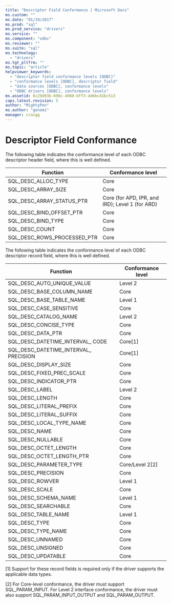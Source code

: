 ```yaml
---
title: "Descriptor Field Conformance | Microsoft Docs"
ms.custom: ""
ms.date: "01/19/2017"
ms.prod: "sql"
ms.prod_service: "drivers"
ms.service: ""
ms.component: "odbc"
ms.reviewer: ""
ms.suite: "sql"
ms.technology: 
  - "drivers"
ms.tgt_pltfrm: ""
ms.topic: "article"
helpviewer_keywords: 
  - "descriptor field conformance levels [ODBC]"
  - "conformance levels [ODBC], descriptor field"
  - "data sources [ODBC], conformance levels"
  - "ODBC drivers [ODBC], conformance levels"
ms.assetid: 6c29d93b-696c-4960-bff3-4d6bc41bc513
caps.latest.revision: 5
author: "MightyPen"
ms.author: "genemi"
manager: craigg
---
```

# Descriptor Field Conformance
The following table indicates the conformance level of each ODBC descriptor header field, where this is well defined.  
  
|Function|Conformance level|  
|--------------|-----------------------|  
|SQL_DESC_ALLOC_TYPE|Core|  
|SQL_DESC_ARRAY_SIZE|Core|  
|SQL_DESC_ARRAY_STATUS_PTR|Core (for APD, IPR, and IRD); Level 1 (for ARD)|  
|SQL_DESC_BIND_OFFSET_PTR|Core|  
|SQL_DESC_BIND_TYPE|Core|  
|SQL_DESC_COUNT|Core|  
|SQL_DESC_ROWS_PROCESSED_PTR|Core|  
  
 The following table indicates the conformance level of each ODBC descriptor record field, where this is well defined.  
  
|Function|Conformance level|  
|--------------|-----------------------|  
|SQL_DESC_AUTO_UNIQUE_VALUE|Level 2|  
|SQL_DESC_BASE_COLUMN_NAME|Core|  
|SQL_DESC_BASE_TABLE_NAME|Level 1|  
|SQL_DESC_CASE_SENSITIVE|Core|  
|SQL_DESC_CATALOG_NAME|Level 2|  
|SQL_DESC_CONCISE_TYPE|Core|  
|SQL_DESC_DATA_PTR|Core|  
|SQL_DESC_DATETIME_INTERVAL_ CODE|Core[1]|  
|SQL_DESC_DATETIME_INTERVAL_ PRECISION|Core[1]|  
|SQL_DESC_DISPLAY_SIZE|Core|  
|SQL_DESC_FIXED_PREC_SCALE|Core|  
|SQL_DESC_INDICATOR_PTR|Core|  
|SQL_DESC_LABEL|Level 2|  
|SQL_DESC_LENGTH|Core|  
|SQL_DESC_LITERAL_PREFIX|Core|  
|SQL_DESC_LITERAL_SUFFIX|Core|  
|SQL_DESC_LOCAL_TYPE_NAME|Core|  
|SQL_DESC_NAME|Core|  
|SQL_DESC_NULLABLE|Core|  
|SQL_DESC_OCTET_LENGTH|Core|  
|SQL_DESC_OCTET_LENGTH_PTR|Core|  
|SQL_DESC_PARAMETER_TYPE|Core/Level 2[2]|  
|SQL_DESC_PRECISION|Core|  
|SQL_DESC_ROWVER|Level 1|  
|SQL_DESC_SCALE|Core|  
|SQL_DESC_SCHEMA_NAME|Level 1|  
|SQL_DESC_SEARCHABLE|Core|  
|SQL_DESC_TABLE_NAME|Level 1|  
|SQL_DESC_TYPE|Core|  
|SQL_DESC_TYPE_NAME|Core|  
|SQL_DESC_UNNAMED|Core|  
|SQL_DESC_UNSIGNED|Core|  
|SQL_DESC_UPDATABLE|Core|  
  
 [1]   Support for these record fields is required only if the driver supports the applicable data types.  
  
 [2]   For Core-level conformance, the driver must support SQL_PARAM_INPUT. For Level 2 interface conformance, the driver must also support SQL_PARAM_INPUT_OUTPUT and SQL_PARAM_OUTPUT.
